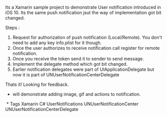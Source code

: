 Its a Xamarin sample project to demonstrate User notification introduced in iOS 10. Its the same push notification jsut the way of implementation got bit changed.

Steps :

  1. Request for authorization of push notification (Local/Remote). You don't need to add any key info.plist for it though.
  2. Once the user authorizes to receive notification call register for remote notification.
  3. Once you receive the token send it to sender to send message.
  4. Implement the delegate method which got bit changed.
  5. Earlier notification delegates were part of UIApplicationDelegate but now it is part of UNUserNotificationCenterDelegate
  
 Thats it! Looking for feedback.
 
 * will demonstrate adding image, gif and actions to notification.

  * Tags
    Xamarin 
    C# 
    UserNotifications
    UNUserNotificationCenter
    UNUserNotificationCenterDelegate
